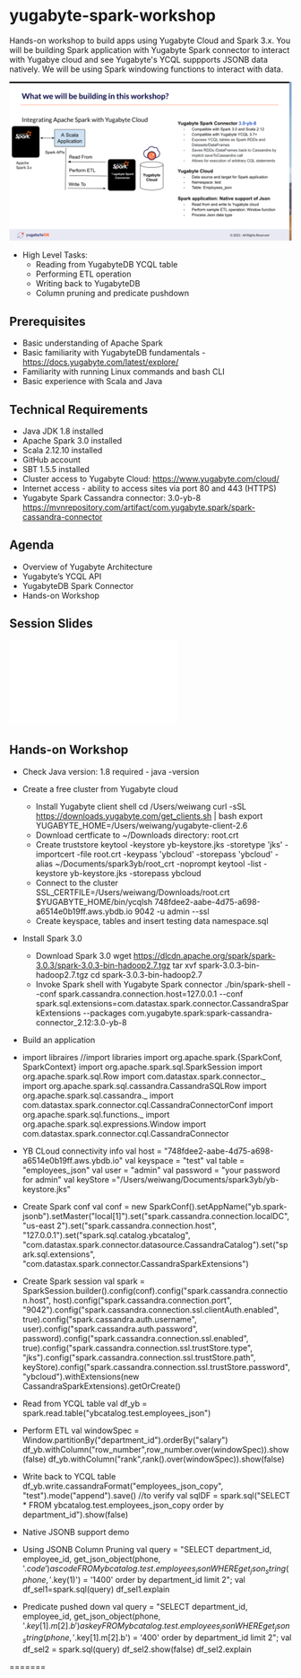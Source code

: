 # yugabyte-spark-workshop
Hands-on workshop to build apps using Yugabyte Cloud and Spark 3.x. You will be building Spark application with Yugabyte Spark connector to interact with Yugabye cloud and see Yugabyte's YCQL suppports JSONB data natively. We will be using Spark windowing functions to interact with data.

![Architecture of YB Spark workshop application](yb%20spark%20workshop%20diagram.png)

- High Level Tasks:
  - Reading from YugabyteDB YCQL table
  - Performing ETL operation
  - Writing back to YugabyteDB
  - Column pruning and predicate pushdown

## Prerequisites

- Basic understanding of Apache Spark
- Basic familiarity with YugabyteDB fundamentals - https://docs.yugabyte.com/latest/explore/
- Familiarity with running Linux commands and bash CLI
- Basic experience with Scala and Java

## Technical Requirements

- Java JDK 1.8 installed
- Apache Spark 3.0 installed
- Scala 2.12.10 installed
- GitHub account
- SBT 1.5.5 installed
- Cluster access to Yugabyte Cloud: https://www.yugabyte.com/cloud/
- Internet access - ability to access sites via port 80 and 443 (HTTPS)
- Yugabyte Spark Cassandra connector: 3.0-yb-8 https://mvnrepository.com/artifact/com.yugabyte.spark/spark-cassandra-connector

## Agenda

- Overview of Yugabyte Architecture
- Yugabyte’s YCQL API
- YugabyteDB Spark Connector
- Hands-on Workshop

## Session Slides
![Architecture of YB Spark workshop application](session_slides.pdf)

## Hands-on Workshop
- Check Java version: 1.8 required - java -version

- Create a free cluster from Yugabyte cloud
  - Install Yugabyte client shell
    cd /Users/weiwang
    curl -sSL https://downloads.yugabyte.com/get_clients.sh | bash
    export YUGABYTE_HOME=/Users/weiwang/yugabyte-client-2.6
  - Download certficate to ~/Downloads directory: root.crt
  - Create truststore
    keytool -keystore yb-keystore.jks -storetype 'jks' -importcert -file root.crt -keypass 'ybcloud' -storepass 'ybcloud' -alias ~/Documents/spark3yb/root_crt  -noprompt
    keytool -list -keystore yb-keystore.jks -storepass ybcloud
  - Connect to the cluster
    SSL_CERTFILE=/Users/weiwang/Downloads/root.crt $YUGABYTE_HOME/bin/ycqlsh 748fdee2-aabe-4d75-a698-a6514e0b19ff.aws.ybdb.io 9042 -u admin --ssl
  - Create keyspace, tables and insert testing data
    namespace.sql
   
- Install Spark 3.0
  - Download Spark 3.0
    wget https://dlcdn.apache.org/spark/spark-3.0.3/spark-3.0.3-bin-hadoop2.7.tgz
    tar xvf spark-3.0.3-bin-hadoop2.7.tgz
    cd spark-3.0.3-bin-hadoop2.7
  - Invoke Spark shell with Yugabyte Spark connector
    ./bin/spark-shell --conf spark.cassandra.connection.host=127.0.0.1 --conf spark.sql.extensions=com.datastax.spark.connector.CassandraSparkExtensions --packages com.yugabyte.spark:spark-cassandra-connector_2.12:3.0-yb-8
    
- Build an application
 - import libraires
   //import libraries
   import org.apache.spark.{SparkConf, SparkContext}
   import org.apache.spark.sql.SparkSession
   import org.apache.spark.sql.Row
   import com.datastax.spark.connector._
   import org.apache.spark.sql.cassandra.CassandraSQLRow
   import org.apache.spark.sql.cassandra._
   import com.datastax.spark.connector.cql.CassandraConnectorConf
   import org.apache.spark.sql.functions._
   import org.apache.spark.sql.expressions.Window
   import com.datastax.spark.connector.cql.CassandraConnector
   
 - YB CLoud connectivity info
   val host = "748fdee2-aabe-4d75-a698-a6514e0b19ff.aws.ybdb.io"
   val keyspace = "test"
   val table = "employees_json"
   val user = "admin"
   val password = "your password for admin"
   val keyStore ="/Users/weiwang/Documents/spark3yb/yb-keystore.jks"

 - Create Spark conf
   val conf = new SparkConf().setAppName("yb.spark-jsonb").setMaster("local[1]").set("spark.cassandra.connection.localDC", "us-east   2").set("spark.cassandra.connection.host", "127.0.0.1").set("spark.sql.catalog.ybcatalog",
"com.datastax.spark.connector.datasource.CassandraCatalog").set("spark.sql.extensions", "com.datastax.spark.connector.CassandraSparkExtensions")

-  Create Spark session
 val spark = SparkSession.builder().config(conf).config("spark.cassandra.connection.host", host).config("spark.cassandra.connection.port", "9042").config("spark.cassandra.connection.ssl.clientAuth.enabled", true).config("spark.cassandra.auth.username", user).config("spark.cassandra.auth.password", password).config("spark.cassandra.connection.ssl.enabled", true).config("spark.cassandra.connection.ssl.trustStore.type", "jks").config("spark.cassandra.connection.ssl.trustStore.path", keyStore).config("spark.cassandra.connection.ssl.trustStore.password", "ybcloud").withExtensions(new CassandraSparkExtensions).getOrCreate()

-  Read from YCQL table
   val df_yb = spark.read.table("ybcatalog.test.employees_json")

-  Perform ETL
  val windowSpec  = Window.partitionBy("department_id").orderBy("salary")
  df_yb.withColumn("row_number",row_number.over(windowSpec)).show(false)
  df_yb.withColumn("rank",rank().over(windowSpec)).show(false)

- Write back to YCQL table
  df_yb.write.cassandraFormat("employees_json_copy", "test").mode("append").save()
  //to verify
  val sqlDF = spark.sql("SELECT * FROM ybcatalog.test.employees_json_copy order by department_id").show(false)

- Native JSONB support demo

 - Using JSONB Column Pruning
val query = "SELECT department_id, employee_id, get_json_object(phone, '$.code') as code FROM ybcatalog.test.employees_json WHERE get_json_string(phone, '$.key(1)') = '1400' order by department_id limit 2";
val df_sel1=spark.sql(query)
df_sel1.explain

- Predicate pushed down
val query = "SELECT department_id, employee_id, get_json_object(phone, '$.key[1].m[2].b') as key FROM ybcatalog.test.employees_json WHERE get_json_string(phone, '$.key[1].m[2].b') = '400' order by department_id limit 2";
val df_sel2 = spark.sql(query)
df_sel2.show(false)
df_sel2.explain

=======

